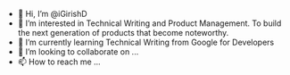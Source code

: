 - 👋 Hi, I’m @iGirishD
- 👀 I’m interested in Technical Writing and Product Management. To build the next generation of products that become noteworthy.
- 🌱 I’m currently learning Technical Writing from Google for Developers
- 💞️ I’m looking to collaborate on ...
- 📫 How to reach me ...

<!---
iGirishD/iGirishD is a ✨ special ✨ repository because its `README.md` (this file) appears on your GitHub profile.
You can click the Preview link to take a look at your changes.
--->
